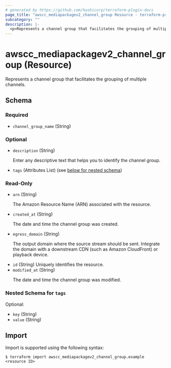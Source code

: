 ```yaml
---
# generated by https://github.com/hashicorp/terraform-plugin-docs
page_title: "awscc_mediapackagev2_channel_group Resource - terraform-provider-awscc"
subcategory: ""
description: |-
  <p>Represents a channel group that facilitates the grouping of multiple channels.</p>
---
```


# awscc_mediapackagev2_channel_group (Resource)

<p>Represents a channel group that facilitates the grouping of multiple channels.</p>



<!-- schema generated by tfplugindocs -->
## Schema

### Required

- `channel_group_name` (String)

### Optional

- `description` (String) <p>Enter any descriptive text that helps you to identify the channel group.</p>
- `tags` (Attributes List) (see [below for nested schema](#nestedatt--tags))

### Read-Only

- `arn` (String) <p>The Amazon Resource Name (ARN) associated with the resource.</p>
- `created_at` (String) <p>The date and time the channel group was created.</p>
- `egress_domain` (String) <p>The output domain where the source stream should be sent. Integrate the domain with a downstream CDN (such as Amazon CloudFront) or playback device.</p>
- `id` (String) Uniquely identifies the resource.
- `modified_at` (String) <p>The date and time the channel group was modified.</p>

<a id="nestedatt--tags"></a>
### Nested Schema for `tags`

Optional:

- `key` (String)
- `value` (String)

## Import

Import is supported using the following syntax:

```shell
$ terraform import awscc_mediapackagev2_channel_group.example <resource ID>
```
